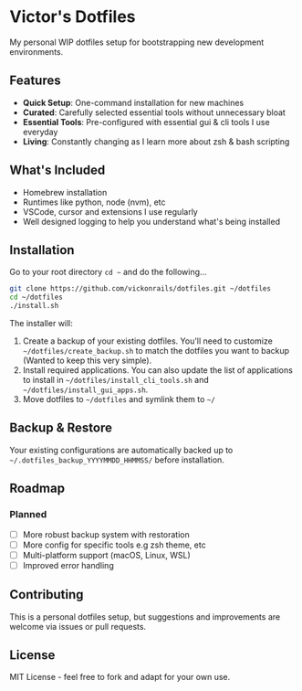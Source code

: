 # Victor's Dotfiles

My personal WIP dotfiles setup for bootstrapping new development environments.

## Features

- **Quick Setup**: One-command installation for new machines
- **Curated**: Carefully selected essential tools without unnecessary bloat
- **Essential Tools**: Pre-configured with essential gui & cli tools I use everyday
- **Living**: Constantly changing as I learn more about zsh & bash scripting

## What's Included
- Homebrew installation
- Runtimes like python, node (nvm), etc
- VSCode, cursor and extensions I use regularly
- Well designed logging to help you understand what's being installed

## Installation
Go to your root directory `cd ~` and do the following...

```bash
git clone https://github.com/vickonrails/dotfiles.git ~/dotfiles
cd ~/dotfiles
./install.sh
```

The installer will:
1. Create a backup of your existing dotfiles. You'll need to customize `~/dotfiles/create_backup.sh` to match the dotfiles you want to backup (Wanted to keep this very simple). 
2. Install required applications. You can also update the list of applications to install in `~/dotfiles/install_cli_tools.sh` and `~/dotfiles/install_gui_apps.sh`. 
3. Move dotfiles to `~/dotfiles` and symlink them to `~/`

## Backup & Restore

Your existing configurations are automatically backed up to `~/.dotfiles_backup_YYYYMMDD_HHMMSS/` before installation.

## Roadmap

### Planned
- [ ] More robust backup system with restoration
- [ ] More config for specific tools e.g zsh theme, etc
- [ ] Multi-platform support (macOS, Linux, WSL)
- [ ] Improved error handling

## Contributing

This is a personal dotfiles setup, but suggestions and improvements are welcome via issues or pull requests.

## License

MIT License - feel free to fork and adapt for your own use.